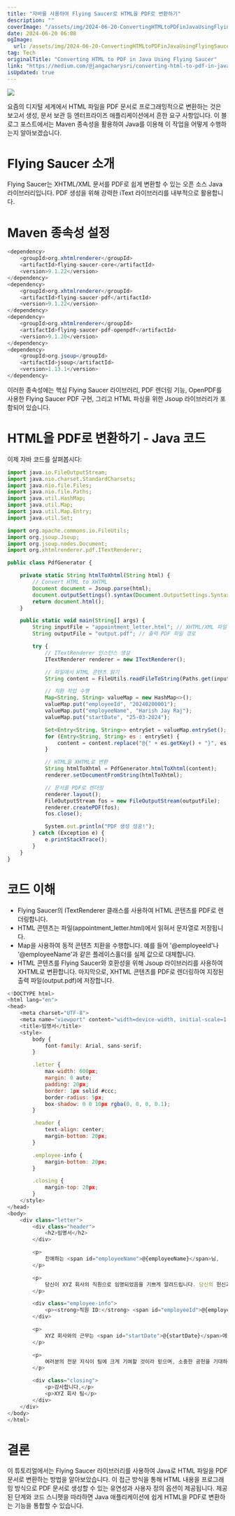 ```yaml
---
title: "자바를 사용하여 Flying Saucer로 HTML을 PDF로 변환하기"
description: ""
coverImage: "/assets/img/2024-06-20-ConvertingHTMLtoPDFinJavaUsingFlyingSaucer_0.png"
date: 2024-06-20 06:08
ogImage: 
  url: /assets/img/2024-06-20-ConvertingHTMLtoPDFinJavaUsingFlyingSaucer_0.png
tag: Tech
originalTitle: "Converting HTML to PDF in Java Using Flying Saucer"
link: "https://medium.com/@jangacharysri/converting-html-to-pdf-in-java-using-flying-saucer-8d923c309302"
isUpdated: true
---
```





<img src="/assets/img/2024-06-20-ConvertingHTMLtoPDFinJavaUsingFlyingSaucer_0.png" />

요즘의 디지털 세계에서 HTML 파일을 PDF 문서로 프로그래밍적으로 변환하는 것은 보고서 생성, 문서 보관 등 엔터프라이즈 애플리케이션에서 흔한 요구 사항입니다. 이 블로그 포스트에서는 Maven 종속성을 활용하여 Java를 이용해 이 작업을 어떻게 수행하는지 알아보겠습니다.

# Flying Saucer 소개

Flying Saucer는 XHTML/XML 문서를 PDF로 쉽게 변환할 수 있는 오픈 소스 Java 라이브러리입니다. PDF 생성을 위해 강력한 iText 라이브러리를 내부적으로 활용합니다.

<div class="content-ad"></div>

# Maven 종속성 설정

```java
<dependency>
    <groupId>org.xhtmlrenderer</groupId>
    <artifactId>flying-saucer-core</artifactId>
    <version>9.1.22</version>
</dependency>
<dependency>
    <groupId>org.xhtmlrenderer</groupId>
    <artifactId>flying-saucer-pdf</artifactId>
    <version>9.1.22</version>
</dependency>
<dependency>
    <groupId>org.xhtmlrenderer</groupId>
    <artifactId>flying-saucer-pdf-openpdf</artifactId>
    <version>9.1.20</version>
</dependency>
<dependency>
    <groupId>org.jsoup</groupId>
    <artifactId>jsoup</artifactId>
    <version>1.13.1</version>
</dependency>
```

이러한 종속성에는 핵심 Flying Saucer 라이브러리, PDF 렌더링 기능, OpenPDF를 사용한 Flying Saucer PDF 구현, 그리고 HTML 파싱을 위한 Jsoup 라이브러리가 포함되어 있습니다.

# HTML을 PDF로 변환하기 - Java 코드

<div class="content-ad"></div>

이제 자바 코드를 살펴봅시다:

```js
import java.io.FileOutputStream;
import java.nio.charset.StandardCharsets;
import java.nio.file.Files;
import java.nio.file.Paths;
import java.util.HashMap;
import java.util.Map;
import java.util.Map.Entry;
import java.util.Set;

import org.apache.commons.io.FileUtils;
import org.jsoup.Jsoup;
import org.jsoup.nodes.Document;
import org.xhtmlrenderer.pdf.ITextRenderer;

public class PdfGenerator {

    private static String htmlToXhtml(String html) {
        // Convert HTML to XHTML
        Document document = Jsoup.parse(html);
        document.outputSettings().syntax(Document.OutputSettings.Syntax.xml);
        return document.html();
    }

    public static void main(String[] args) {
        String inputFile = "appointment_letter.html"; // XHTML/XML 파일 경로
        String outputFile = "output.pdf"; // 출력 PDF 파일 경로

        try {
            // ITextRenderer 인스턴스 생성
            ITextRenderer renderer = new ITextRenderer();

            // 파일에서 HTML 콘텐츠 읽기
            String content = FileUtils.readFileToString(Paths.get(inputFile).toFile(), StandardCharsets.UTF_8);

            // 치환 작업 수행
            Map<String, String> valueMap = new HashMap<>();
            valueMap.put("employeeId", "20240200001");
            valueMap.put("employeeName", "Harish Jay Raj");
            valueMap.put("startDate", "25-03-2024");

            Set<Entry<String, String>> entrySet = valueMap.entrySet();
            for (Entry<String, String> es : entrySet) {
                content = content.replace("@{" + es.getKey() + "}", es.getValue());
            }

            // HTML을 XHTML로 변환
            String htmlToXhtml = PdfGenerator.htmlToXhtml(content);
            renderer.setDocumentFromString(htmlToXhtml);

            // 문서를 PDF로 렌더링
            renderer.layout();
            FileOutputStream fos = new FileOutputStream(outputFile);
            renderer.createPDF(fos);
            fos.close();

            System.out.println("PDF 생성 성공!");
        } catch (Exception e) {
            e.printStackTrace();
        }
    }
}
```

# 코드 이해

- Flying Saucer의 ITextRenderer 클래스를 사용하여 HTML 콘텐츠를 PDF로 렌더링합니다.
- HTML 콘텐츠는 파일(appointment_letter.html)에서 읽혀서 문자열로 저장됩니다.
- Map을 사용하여 동적 콘텐츠 치환을 수행합니다. 예를 들어 '@employeeId'나 '@employeeName'과 같은 플레이스홀더를 실제 값으로 대체합니다.
- HTML 콘텐츠를 Flying Saucer와 호환성을 위해 Jsoup 라이브러리를 사용하여 XHTML로 변환합니다. 마지막으로, XHTML 콘텐츠를 PDF로 렌더링하여 지정된 출력 파일(output.pdf)에 저장합니다.

<div class="content-ad"></div>

```js
<!DOCTYPE html>
<html lang="en">
<head>
    <meta charset="UTF-8">
    <meta name="viewport" content="width=device-width, initial-scale=1.0">
    <title>임명서</title>
    <style>
        body {
            font-family: Arial, sans-serif;
        }

        .letter {
            max-width: 600px;
            margin: 0 auto;
            padding: 20px;
            border: 1px solid #ccc;
            border-radius: 5px;
            box-shadow: 0 0 10px rgba(0, 0, 0, 0.1);
        }

        .header {
            text-align: center;
            margin-bottom: 20px;
        }

        .employee-info {
            margin-bottom: 20px;
        }

        .closing {
            margin-top: 20px;
        }
    </style>
</head>
<body>
    <div class="letter">
        <div class="header">
            <h2>임명서</h2>
        </div>

        <p>
            친애하는 <span id="employeeName">@{employeeName}</span>님,
        </p>

        <p>
            당신이 XYZ 회사의 직원으로 임명되었음을 기쁘게 알려드립니다. 당신의 헌신과 기술이 아래 세부 사항을 통해 당신에게 이 직책을 얻게 했습니다.
        </p>

        <div class="employee-info">
            <p><strong>직원 ID:</strong> <span id="employeeId">@{employeeId}</span></p>
        </div>

        <p>
            XYZ 회사와의 근무는 <span id="startDate">@{startDate}</span>에 시작될 것입니다. 입사일에 인사부서에 보고하여 추가 방향과 절차에 대해 안내받으시기 바랍니다.
        </p>

        <p>
            여러분의 전문 지식이 팀에 크게 기여할 것이라 믿으며, 소중한 공헌을 기대하고 있습니다.
        </p>

        <div class="closing">
            <p>감사합니다,</p>
            <p>XYZ 회사 팀</p>
        </div>
    </div>
</body>
</html>
```

<div class="content-ad"></div>

# 결론

이 튜토리얼에서는 Flying Saucer 라이브러리를 사용하여 Java로 HTML 파일을 PDF 문서로 변환하는 방법을 알아보았습니다. 이 접근 방식을 통해 HTML 내용을 프로그래밍 방식으로 PDF 문서로 생성할 수 있는 유연성과 사용자 정의 옵션이 제공됩니다. 제공된 단계와 코드 스니펫을 따라하면 Java 애플리케이션에 쉽게 HTML을 PDF로 변환하는 기능을 통합할 수 있습니다.